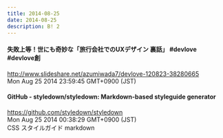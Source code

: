 ```yaml
---
title: 2014-08-25
date: 2014-08-25
description: B! 2
---
```


#### 失敗上等！世にも奇妙な「旅行会社でのUXデザイン 裏話」 #devlove #devlove創
http://www.slideshare.net/azumiwada7/devlove-120823-38280665<br>
Mon Aug 25 2014 23:59:45 GMT+0900 (JST)<br>


#### GitHub - styledown/styledown: Markdown-based styleguide generator
https://github.com/styledown/styledown<br>
Mon Aug 25 2014 00:38:29 GMT+0900 (JST)<br>
CSS スタイルガイド markdown



